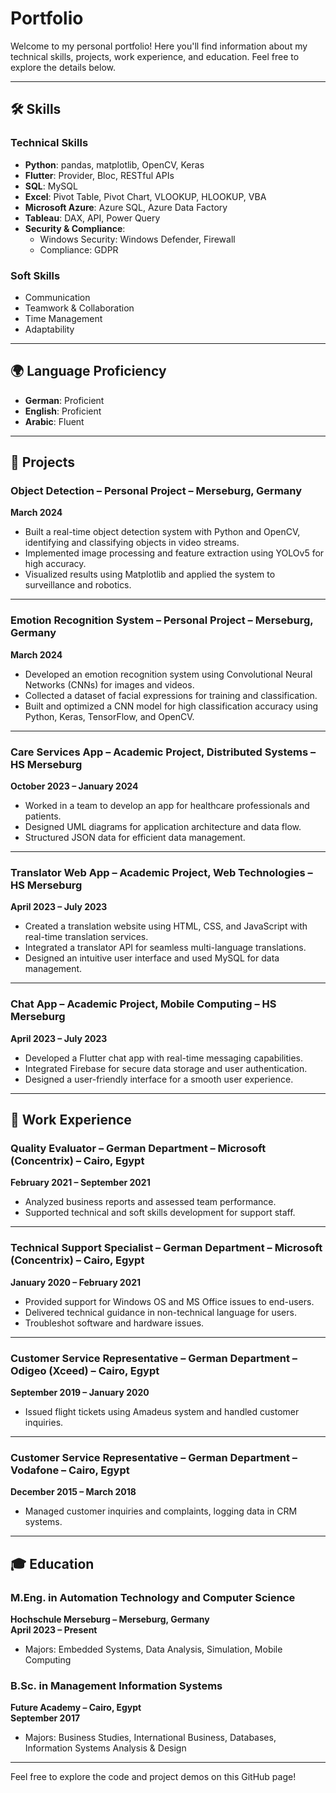 # Portfolio

Welcome to my personal portfolio! Here you'll find information about my technical skills, projects, work experience, and education. Feel free to explore the details below.

---

## 🛠️ Skills

### Technical Skills
- **Python**: pandas, matplotlib, OpenCV, Keras
- **Flutter**: Provider, Bloc, RESTful APIs
- **SQL**: MySQL
- **Excel**: Pivot Table, Pivot Chart, VLOOKUP, HLOOKUP, VBA
- **Microsoft Azure**: Azure SQL, Azure Data Factory
- **Tableau**: DAX, API, Power Query
- **Security & Compliance**:
  - Windows Security: Windows Defender, Firewall
  - Compliance: GDPR

### Soft Skills
- Communication
- Teamwork & Collaboration
- Time Management
- Adaptability

---

## 🌍 Language Proficiency

- **German**: Proficient
- **English**: Proficient
- **Arabic**: Fluent

---

## 📂 Projects

### Object Detection – Personal Project – Merseburg, Germany  
**March 2024**  
- Built a real-time object detection system with Python and OpenCV, identifying and classifying objects in video streams.
- Implemented image processing and feature extraction using YOLOv5 for high accuracy.
- Visualized results using Matplotlib and applied the system to surveillance and robotics.

---

### Emotion Recognition System – Personal Project – Merseburg, Germany  
**March 2024**  
- Developed an emotion recognition system using Convolutional Neural Networks (CNNs) for images and videos.
- Collected a dataset of facial expressions for training and classification.
- Built and optimized a CNN model for high classification accuracy using Python, Keras, TensorFlow, and OpenCV.

---

### Care Services App – Academic Project, Distributed Systems – HS Merseburg  
**October 2023 – January 2024**  
- Worked in a team to develop an app for healthcare professionals and patients.
- Designed UML diagrams for application architecture and data flow.
- Structured JSON data for efficient data management.

---

### Translator Web App – Academic Project, Web Technologies – HS Merseburg  
**April 2023 – July 2023**  
- Created a translation website using HTML, CSS, and JavaScript with real-time translation services.
- Integrated a translator API for seamless multi-language translations.
- Designed an intuitive user interface and used MySQL for data management.

---

### Chat App – Academic Project, Mobile Computing – HS Merseburg  
**April 2023 – July 2023**  
- Developed a Flutter chat app with real-time messaging capabilities.
- Integrated Firebase for secure data storage and user authentication.
- Designed a user-friendly interface for a smooth user experience.

---

## 💼 Work Experience

### Quality Evaluator – German Department – Microsoft (Concentrix) – Cairo, Egypt  
**February 2021 – September 2021**  
- Analyzed business reports and assessed team performance.
- Supported technical and soft skills development for support staff.

---

### Technical Support Specialist – German Department – Microsoft (Concentrix) – Cairo, Egypt  
**January 2020 – February 2021**  
- Provided support for Windows OS and MS Office issues to end-users.
- Delivered technical guidance in non-technical language for users.
- Troubleshot software and hardware issues.

---

### Customer Service Representative – German Department – Odigeo (Xceed) – Cairo, Egypt  
**September 2019 – January 2020**  
- Issued flight tickets using Amadeus system and handled customer inquiries.

---

### Customer Service Representative – German Department – Vodafone – Cairo, Egypt  
**December 2015 – March 2018**  
- Managed customer inquiries and complaints, logging data in CRM systems.

---

## 🎓 Education

### M.Eng. in Automation Technology and Computer Science  
**Hochschule Merseburg – Merseburg, Germany**  
**April 2023 – Present**  
- Majors: Embedded Systems, Data Analysis, Simulation, Mobile Computing

### B.Sc. in Management Information Systems  
**Future Academy – Cairo, Egypt**  
**September 2017**  
- Majors: Business Studies, International Business, Databases, Information Systems Analysis & Design

---

Feel free to explore the code and project demos on this GitHub page!

